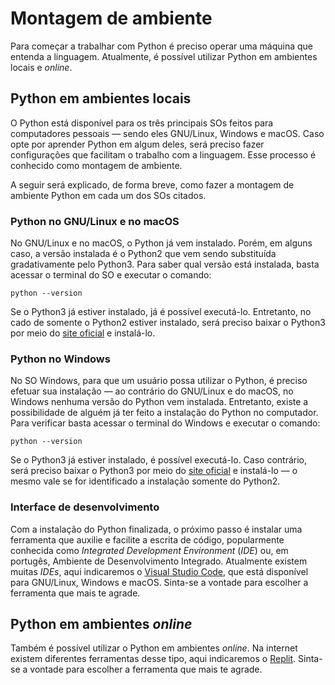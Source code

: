 
# Montagem de ambiente

Para começar a trabalhar com Python é preciso operar uma máquina que entenda a linguagem. Atualmente, é possível utilizar Python em ambientes locais e *online*.

## Python em ambientes locais

O Python está disponível para os três principais SOs feitos para computadores pessoais — sendo eles GNU/Linux, Windows e macOS. Caso opte por aprender Python em algum deles, será preciso fazer configurações que facilitam o trabalho com a linguagem. Esse processo é conhecido como montagem de ambiente. 

A seguir será explicado, de forma breve, como fazer a montagem de ambiente Python em cada um dos SOs citados.

### Python no GNU/Linux e no macOS

No GNU/Linux e no macOS, o Python já vem instalado. Porém, em alguns caso, a versão instalada é o Python2 que vem sendo substituída gradativamente pelo Python3. Para saber qual versão está instalada, basta acessar o terminal do SO e executar o comando:

```console
python --version
```

Se o Python3 já estiver instalado, já é possível executá-lo. Entretanto, no cado de somente o Python2 estiver instalado, será preciso baixar o Python3 por meio do [site oficial](https://www.python.org/downloads/) e instalá-lo.

### Python no Windows

No SO Windows, para que um usuário possa utilizar o Python, é preciso efetuar sua instalação — ao contrário do GNU/Linux e do macOS, no Windows nenhuma versão do Python vem instalada. Entretanto, existe a possibilidade de alguém já ter feito a instalação do Python no computador. Para verificar basta acessar o terminal do Windows e executar o comando:

```console
python --version
```

Se o Python3 já estiver instalado, é possível executá-lo. Caso contrário, será preciso baixar o Python3 por meio do [site oficial](https://www.python.org/downloads/) e instalá-lo — o mesmo vale se for identificado a instalação somente do Python2.

### Interface de desenvolvimento

Com a instalação do Python finalizada, o próximo passo é instalar uma ferramenta que auxilie e facilite a escrita de código, popularmente conhecida como *Integrated Development Environment* (*IDE*) ou, em portugês, Ambiente de Desenvolvimento Integrado. Atualmente existem muitas *IDEs*, aqui indicaremos o [Visual Studio Code](https://code.visualstudio.com/), que está disponível para GNU/Linux, Windows e macOS. Sinta-se a vontade para escolher a ferramenta que mais te agrade.

## Python em ambientes *online*

Também é possível utilizar o Python em ambientes *online*. Na internet existem diferentes ferramentas desse tipo, aqui indicaremos o [Replit](https://replit.com/languages/python3). Sinta-se a vontade para escolher a ferramenta que mais te agrade.
